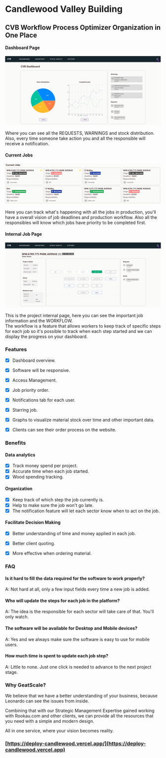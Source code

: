 # Candlewood Valley Building

## CVB Workflow Process Optimizer            Organization in One Place

#### Dashboard Page

![](<.gitbook/assets/image (3).png>)

Where you can see all the REQUESTS, WARNINGS and stock distribution. Also, every time someone take action you and all the responsible will receive a notification.

#### Current Jobs

![](<.gitbook/assets/image (2).png>)

Here you can track what's happening with all the jobs in production, you'll have a overall vision of job deadlines and production workflow. Also all the responsibles will know which jobs have priority to be completed first.

#### Internal Job Page

![](.gitbook/assets/image.png)

This is the project internal page, here you can see the important job information and the WORKFLOW.\
The workflow is a feature that allows workers to keep track of specific steps for each job so it's possible to track when each step started and we can display the progress on your dashboard. &#x20;

### Features

* [x] Dashboard overview.
* [x] Software will be responsive.
* [x] Access Management.
* [x] Job priority order.
* [x] Notifications tab for each user.
* [x] Starring job.
* [x] Graphs to visualize material stock over time and other important data.
* [x] Clients can see their order process on the website.



### Benefits

#### Data analytics

* [x] Track money spend per project.
* [x] Accurate time when each job started.
* [x] Wood spending tracking.

#### Organization

* [x] Keep track of which step the job currently is.
* [x] Help to make sure the job won't go late.
* [x] The notification feature will let each sector know when to act on the job.

#### Facilitate Decision Making

* [x] Better understanding of time and money applied in each job.
* [x] Better client quoting.
* [x] More effective when ordering material.



### FAQ

#### Is it hard to fill the data required for the software to work properly?

A: Not hard at all, only a few input fields every time a new job is added.

#### Who will update the steps for each job in the platform?

A: The idea is the responsible for each sector will take care of that. You'll only watch.

#### The software will be available for Desktop and Mobile devices?

A: Yes and we always make sure the software is easy to use for mobile users.

#### How much time is spent to update each job step?

A: Little to none. Just one click is needed to advance to the next project stage.



### Why GeatScale?

We believe that we have a better understanding of your business, because Leonardo can see the issues from inside.&#x20;

Combining that with our Strategic Management Expertise gained working with Rookau.com and other clients, we can provide all the resources that you need with a simple and modern design.



All in one service, where your vision becomes reality.



### [https://deploy-candlewood.vercel.app/](https://deploy-candlewood.vercel.app)
